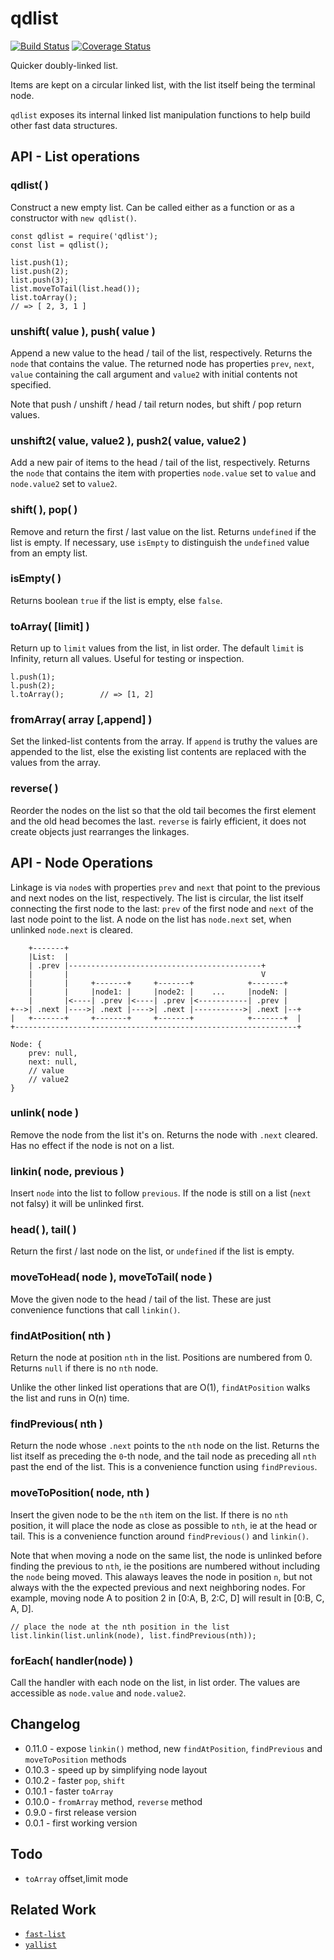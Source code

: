 qdlist
======
[![Build Status](https://api.travis-ci.org/andrasq/node-qdlist.svg?branch=master)](https://travis-ci.org/andrasq/node-qdlist?branch=master)
[![Coverage Status](https://coveralls.io/repos/github/andrasq/node-qdlist/badge.svg?branch=master)](https://coveralls.io/github/andrasq/node-qdlist?branch=master)

Quicker doubly-linked list.

Items are kept on a circular linked list, with the list itself being the terminal node.

`qdlist` exposes its internal linked list manipulation functions to help build other fast
data structures.


API - List operations
---------------------

### qdlist( )

Construct a new empty list.  Can be called either as a function or as a constructor with
`new qdlist()`.

    const qdlist = require('qdlist');
    const list = qdlist();

    list.push(1);
    list.push(2);
    list.push(3);
    list.moveToTail(list.head());
    list.toArray();
    // => [ 2, 3, 1 ]

### unshift( value ),  push( value )

Append a new value to the head / tail of the list, respectively.  Returns the `node` that
contains the value.  The returned node has properties `prev`, `next`, `value` containing
the call argument and `value2` with initial contents not specified.

Note that push / unshift / head / tail return nodes, but shift / pop return values.

### unshift2( value, value2 ),  push2( value, value2 )

Add a new pair of items to the head / tail of the list, respectively.  Returns the `node` that
contains the item with properties `node.value` set to `value` and `node.value2` set to `value2`.

### shift( ),  pop( )

Remove and return the first / last value on the list.  Returns `undefined` if the
list is empty.  If necessary, use `isEmpty` to distinguish the `undefined` value from an
empty list.

### isEmpty( )

Returns boolean `true` if the list is empty, else `false`.

### toArray( [limit] )

Return up to `limit` values from the list, in list order.  The default `limit` is Infinity,
return all values.  Useful for testing or inspection.

    l.push(1);
    l.push(2);
    l.toArray();        // => [1, 2]

### fromArray( array [,append] )

Set the linked-list contents from the array.  If `append` is truthy the values are appended
to the list, else the existing list contents are replaced with the values from the array.

### reverse( )

Reorder the nodes on the list so that the old tail becomes the first element and the old
head becomes the last.  `reverse` is fairly efficient, it does not create objects just
rearranges the linkages.


API - Node Operations
---------------------

Linkage is via `node`s with properties `prev` and `next` that point to the previous and next
nodes on the list, respectively.  The list is circular, the list itself connecting the first
node to the last:  `prev` of the first node and `next` of the last node point to the list.
A node on the list has `node.next` set, when unlinked `node.next` is cleared.

        +-------+
        |List:  |
        | .prev |-------------------------------------------+
        |       |                                           V
        |       |     +-------+     +-------+            +-------+
        |       |     |node1: |     |node2: |    ...     |nodeN: |
        |       |<----| .prev |<----| .prev |<-----------| .prev |
    +-->| .next |---->| .next |---->| .next |----------->| .next |--+
    |   +-------+     +-------+     +-------+            +-------+  |
    +---------------------------------------------------------------+

    Node: {
        prev: null,
        next: null,
        // value
        // value2
    }

### unlink( node )

Remove the node from the list it's on.  Returns the node with `.next` cleared.  Has no
effect if the node is not on a list.

### linkin( node, previous )

Insert `node` into the list to follow `previous`.  If the node is still on a list (`next`
not falsy) it will be unlinked first.

### head( ),  tail( )

Return the first / last node on the list, or `undefined` if the list is empty.

### moveToHead( node ),  moveToTail( node )

Move the given node to the head / tail of the list.  These are just convenience functions
that call `linkin()`.

### findAtPosition( nth )

Return the node at position `nth` in the list.  Positions are numbered from 0.  Returns
`null` if there is no `nth` node.

Unlike the other linked list operations that are O(1), `findAtPosition` walks the list and
runs in O(n) time.

### findPrevious( nth )

Return the node whose `.next` points to the `nth` node on the list.  Returns the list itself
as preceding the `0`-th node, and the tail node as preceding all `nth` past the end of the
list.  This is a convenience function using `findPrevious`.

### moveToPosition( node, nth )

Insert the given node to be the `nth` item on the list.  If there is no `nth` position, it
will place the node as close as possible to `nth`, ie at the head or tail.  This is a
convenience function around `findPrevious()` and `linkin()`.

Note that when moving a node on the same list, the node is unlinked before finding the
previous to `nth`, ie the positions are numbered without including the `node` being moved.
This alaways leaves the node in position `n`, but not always with the the expected previous
and next neighboring nodes.  For example, moving node A to position 2 in [0:A, B, 2:C, D]
will result in [0:B, C, A, D].

    // place the node at the nth position in the list
    list.linkin(list.unlink(node), list.findPrevious(nth));

### forEach( handler(node) )

Call the handler with each node on the list, in list order.
The values are accessible as `node.value` and `node.value2`.


Changelog
---------

- 0.11.0 - expose `linkin()` method, new `findAtPosition`, `findPrevious` and `moveToPosition` methods
- 0.10.3 - speed up by simplifying node layout
- 0.10.2 - faster `pop`, `shift`
- 0.10.1 - faster `toArray`
- 0.10.0 - `fromArray` method, `reverse` method
- 0.9.0 - first release version
- 0.0.1 - first working version


Todo
----

- `toArray` offset,limit mode


Related Work
------------

- [`fast-list`](https://npmjs.org/fast-list)
- [`yallist`](https://npmjs.org/yallist)
